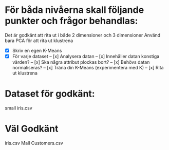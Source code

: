 # För båda nivåerna skall följande punkter och frågor behandlas:
Det är godkänt att rita ut i både 2 dimensioner och 3 dimensioner
Använd bara PCA för att rita ut klustrena

- [x] Skriv en egen K-Means
- [x] För varje dataset
    – [x] Analysera datan
        – [x] Innehåller datan konstiga värden?
        – [x] Ska några attribut plockas bort?
        – [x] Behövs datan normaliseras?
    – [x] Träna din K-Means (experimentera med K)
    – [x] Rita ut klustrena

# Dataset för godkänt:
small iris.csv

# Väl Godkänt
iris.csv
Mall Customers.csv
